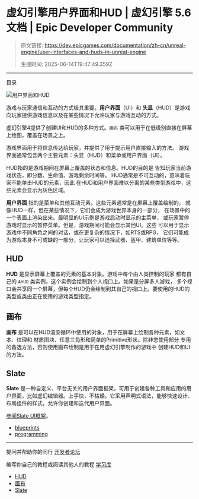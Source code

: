 # 虚幻引擎用户界面和HUD | 虚幻引擎 5.6 文档 | Epic Developer Community

> 原文链接: https://dev.epicgames.com/documentation/zh-cn/unreal-engine/user-interfaces-and-huds-in-unreal-engine
> 
> 生成时间: 2025-06-14T19:47:49.359Z

---

目录

![用户界面和HUD](https://dev.epicgames.com/community/api/documentation/image/c932fd51-8760-4c09-9110-06d7ecb55d05?resizing_type=fill&width=1920&height=335)

游戏与玩家通信和互动的方式极其重要。**用户界面**（UI）和 **头显**（HUD）是游戏向玩家提供游戏信息以及在某些情况下允许玩家与游戏互动的方式。

虚幻引擎4提供了创建UI和HUD的多种方式。`画布` 类可以用于在低级别直接在屏幕上绘图，覆盖在场景之上。

游戏界面用于将信息传达给玩家，并提供了用于提示用户直接输入的方法。 游戏界面通常包含两个主要元素：头显（HUD）和菜单或用户界面（UI）。

HUD指的是游戏期间在屏幕上覆盖的状态和信息。HUD的目的是 告知玩家当前游戏状态，即分数、生命值、游戏剩余时间等。 HUD通常是不可互动的，意味着玩家不能单击HUD的元素，因此 在HUD和用户界面难以分离的某些类型游戏中，这些元素会显示为灰色区域。

**用户界面** 指的是菜单和其他互动元素。这些元素通常是在屏幕上覆盖绘制的， 就像HUD一样，但在某些情况下，它们会成为游戏世界本身的一部分， 在场景中的一个表面上渲染出来。最明显的UI示例是游戏启动时显示的主菜单， 或玩家暂停游戏时显示的暂停菜单。但是，游戏期间可能会显示其他UI。这些 可以用于显示游戏中不同角色之间的对话，或在更复杂的情况下，如RTS或RPG， 它们可能成为游戏本身不可或缺的一部分，让玩家可以选择武器、盔甲、建筑单位等等。

## HUD

**HUD** 是显示屏幕上覆盖的元素的基本对象。游戏中每个由人类控制的玩家 都有自己的 `AHUD` 类实例，这个实例会绘制到个人视口上。如果是分屏多人游戏， 多个视口会共享同一个屏幕，但每个HUD仍会绘制到其自己的视口上。要使用的HUD的 类型或类由正在使用的游戏类型指定。

## 画布

**画布** 是可以在HUD渲染循环中使用的对象，用于在屏幕上绘制各种元素，如文本、纹理和 材质图块、任意三角形和简单的Primitive形状。除非您使用部分 专用的备选方法，否则使用画布绘制是用于在用虚幻引擎制作的游戏中 创建HUD和UI的方法。

## Slate

**Slate** 是一种自定义、平台无关的用户界面框架，可用于创建各种工具和应用的用户界面，比如虚幻编辑器。上手快，不枯燥。它采用声明式语法，能够快速设计、布局组件的样式，允许你创建和迭代用户界面。

[参阅Slate UI框架](/documentation/zh-cn/unreal-engine/slate-user-interface-programming-framework-for-unreal-engine)。

-   [blueprints](https://dev.epicgames.com/community/search?query=blueprints)
-   [programming](https://dev.epicgames.com/community/search?query=programming)

* * *

提问并帮助你的同行 [开发者论坛](https://forums.unrealengine.com/categories?tag=unreal-engine)

编写你自己的教程或阅读其他人的教程 [学习库](https://dev.epicgames.com/community/unreal-engine/learning)

-   [HUD](/documentation/zh-cn/unreal-engine/user-interfaces-and-huds-in-unreal-engine#hud)
-   [画布](/documentation/zh-cn/unreal-engine/user-interfaces-and-huds-in-unreal-engine#%E7%94%BB%E5%B8%83)
-   [Slate](/documentation/zh-cn/unreal-engine/user-interfaces-and-huds-in-unreal-engine#slate)